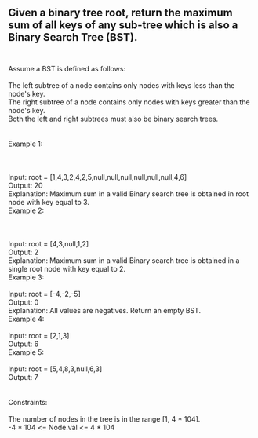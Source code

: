 ## Given a binary tree root, return the maximum sum of all keys of any sub-tree which is also a Binary Search Tree (BST). <br> <br> 
Assume a BST is defined as follows: <br> <br> 
The left subtree of a node contains only nodes with keys less than the node's key. <br> 
The right subtree of a node contains only nodes with keys greater than the node's key. <br> 
Both the left and right subtrees must also be binary search trees. <br> <br> <br> 
Example 1: <br> <br> <br> <br> 
Input: root = [1,4,3,2,4,2,5,null,null,null,null,null,null,4,6] <br> 
Output: 20 <br> 
Explanation: Maximum sum in a valid Binary search tree is obtained in root node with key equal to 3. <br> 
Example 2: <br> <br> <br> <br> 
Input: root = [4,3,null,1,2] <br> 
Output: 2 <br> 
Explanation: Maximum sum in a valid Binary search tree is obtained in a single root node with key equal to 2. <br> 
Example 3: <br> <br> 
Input: root = [-4,-2,-5] <br> 
Output: 0 <br> 
Explanation: All values are negatives. Return an empty BST. <br> 
Example 4: <br> <br> 
Input: root = [2,1,3] <br> 
Output: 6 <br> 
Example 5: <br> <br> 
Input: root = [5,4,8,3,null,6,3] <br> 
Output: 7 <br> <br> <br> 
Constraints: <br> <br> 
The number of nodes in the tree is in the range [1, 4 * 104]. <br> 
-4 * 104 <= Node.val <= 4 * 104 <br> 
